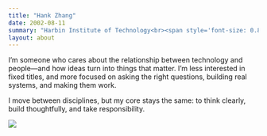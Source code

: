 ```yaml
---
title: "Hank Zhang"
date: 2002-08-11
summary: "Harbin Institute of Technology<br><span style='font-size: 0.8em;'>Product Manager, OpeNeuro Tech. Co.,Ltd.</span>"
layout: about
---
```



I’m someone who cares about the relationship between technology and people—and how ideas turn into things that matter. I’m less interested in fixed titles, and more focused on asking the right questions, building real systems, and making them work.

I move between disciplines, but my core stays the same: to think clearly, build thoughtfully, and take responsibility.

<img src="/images/about/1.jpg" style="max-width:100%" />

